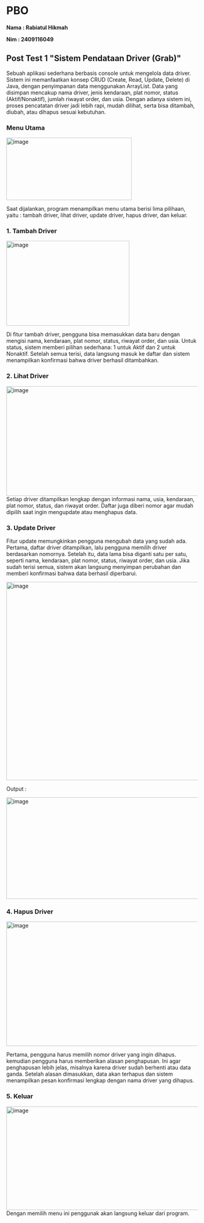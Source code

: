 # PBO

**Nama : Rabiatul Hikmah**

**Nim : 2409116049**


## Post Test 1  "Sistem Pendataan Driver (Grab)"
Sebuah aplikasi sederhana berbasis console untuk mengelola data driver. Sistem ini memanfaatkan konsep CRUD (Create, Read, Update, Delete) di Java, dengan penyimpanan data menggunakan ArrayList. Data yang disimpan mencakup nama driver, jenis kendaraan, plat nomor, status (Aktif/Nonaktif), jumlah riwayat order, dan usia. Dengan adanya sistem ini, proses pencatatan driver jadi lebih rapi, mudah dilihat, serta bisa ditambah, diubah, atau dihapus sesuai kebutuhan.

### Menu Utama
<img width="330" height="164" alt="image" src="https://github.com/user-attachments/assets/ec3a760c-c509-4980-b1db-ec7c40c4a363" />

Saat dijalankan, program menampilkan menu utama berisi lima pilihaan, yaitu : tambah driver, lihat driver, update driver, hapus driver, dan keluar.


### 1. Tambah Driver 
<img width="324" height="223" alt="image" src="https://github.com/user-attachments/assets/52f7ae99-7e48-4dd7-9864-1e6154f54e53" />

Di fitur tambah driver, pengguna bisa memasukkan data baru dengan mengisi nama, kendaraan, plat nomor, status, riwayat order, dan usia. Untuk status, sistem memberi pilihan sederhana: 1 untuk Aktif dan 2 untuk Nonaktif. Setelah semua terisi, data langsung masuk ke daftar dan sistem menampilkan konfirmasi bahwa driver berhasil ditambahkan.


### 2. Lihat Driver 
<img width="618" height="288" alt="image" src="https://github.com/user-attachments/assets/7745a794-7cec-43b8-a350-07032901b6ee" />
Setiap driver ditampilkan lengkap dengan informasi nama, usia, kendaraan, plat nomor, status, dan riwayat order. Daftar juga diberi nomor agar mudah dipilih saat ingin mengupdate atau menghapus data.


### 3. Update Driver 

Fitur update memungkinkan pengguna mengubah data yang sudah ada. Pertama, daftar driver ditampilkan, lalu pengguna memilih driver berdasarkan nomornya. Setelah itu, data lama bisa diganti satu per satu, seperti nama, kendaraan, plat nomor, status, riwayat order, dan usia. Jika sudah terisi semua, sistem akan langsung menyimpan perubahan dan memberi konfirmasi bahwa data berhasil diperbarui.

<img width="584" height="521" alt="image" src="https://github.com/user-attachments/assets/b712541c-988c-491e-902d-1664fb2e3385" />

Output :

<img width="587" height="267" alt="image" src="https://github.com/user-attachments/assets/66e125bd-8279-4fa2-b32d-93d3a5b362d1" />

### 4. Hapus Driver 
<img width="585" height="327" alt="image" src="https://github.com/user-attachments/assets/859738d4-9b94-4898-a0bd-b6eeb2dcf6ca" />

Pertama, pengguna harus memilih nomor driver yang ingin dihapus. kemudian pengguna harus memberikan alasan penghapusan. Ini agar penghapusan lebih jelas, misalnya karena driver sudah berhenti atau data ganda. Setelah alasan dimasukkan, data akan terhapus dan sistem menampilkan pesan konfirmasi lengkap dengan nama driver yang dihapus. 

### 5. Keluar
<img width="600" height="272" alt="image" src="https://github.com/user-attachments/assets/8de423e8-4f7c-4ae5-81b3-b4d7fc04f1a1" />
Dengan memilih menu ini penggunak akan langsung keluar dari program.
